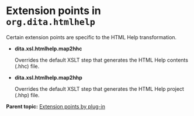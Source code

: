# Extension points in `org.dita.htmlhelp`

Certain extension points are specific to the HTML Help transformation.

-   **dita.xsl.htmlhelp.map2hhc**

    Overrides the default XSLT step that generates the HTML Help contents \(.hhc\) file.

-   **dita.xsl.htmlhelp.map2hhp**

    Overrides the default XSLT step that generates the HTML Help project \(.hhp\) file.


**Parent topic:** [Extension points by plug-in](../extension-points/extension-points-by-plugin.md)

